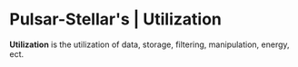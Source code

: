 # Pulsar-Stellar's | Utilization

**Utilization** is the utilization of data, storage, filtering, manipulation, energy, ect.
